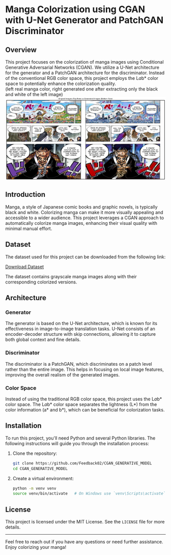 # Manga Colorization using CGAN with U-Net Generator and PatchGAN Discriminator

## Overview

This project focuses on the colorization of manga images using Conditional Generative Adversarial Networks (CGAN). We utilize a U-Net architecture for the generator and a PatchGAN architecture for the discriminator. Instead of the conventional RGB color space, this project employs the L*a*b* color space to potentially enhance the colorization quality.
<br>
(left real manga color, right generated one after extracting only the black and white of the left image)
![Sample Result](sample_result.png)

## Introduction

Manga, a style of Japanese comic books and graphic novels, is typically black and white. Colorizing manga can make it more visually appealing and accessible to a wider audience. This project leverages a CGAN approach to automatically colorize manga images, enhancing their visual quality with minimal manual effort.

## Dataset

The dataset used for this project can be downloaded from the following link:

[Download Dataset](https://drive.google.com/file/d/1aM8RTM3rgVFkUUp-ppsnhfWD7AadR2Sp/view?usp=sharing)

The dataset contains grayscale manga images along with their corresponding colorized versions.

## Architecture

### Generator

The generator is based on the U-Net architecture, which is known for its effectiveness in image-to-image translation tasks. U-Net consists of an encoder-decoder structure with skip connections, allowing it to capture both global context and fine details.

### Discriminator

The discriminator is a PatchGAN, which discriminates on a patch level rather than the entire image. This helps in focusing on local image features, improving the overall realism of the generated images.

### Color Space

Instead of using the traditional RGB color space, this project uses the L*a*b* color space. The L*a*b* color space separates the lightness (L*) from the color information (a* and b*), which can be beneficial for colorization tasks.

## Installation

To run this project, you'll need Python and several Python libraries. The following instructions will guide you through the installation process:

1. Clone the repository:
    ```bash
    git clone https://github.com/Feedback02/CGAN_GENERATIVE_MODEL
    cd CGAN_GENERATIVE_MODEL
    ```

2. Create a virtual environment:
    ```bash
    python -m venv venv
    source venv/bin/activate   # On Windows use `venv\Scripts\activate`
    ```


## License

This project is licensed under the MIT License. See the `LICENSE` file for more details.

---

Feel free to reach out if you have any questions or need further assistance. Enjoy colorizing your manga!
